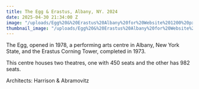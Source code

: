 ```yaml
---
title: The Egg & Erastus, Albany, NY. 2024
date: 2025-04-30 21:34:00 Z
image: "/uploads/Egg%20&%20Erastus%20Albany%20for%20Website%201200%20px%2072%20dpi.jpg"
thumbnail_image: "/uploads/Egg%20&%20Erastus%20Albany%20for%20Website%20300%20px%2072%20dpi.jpg"
---
```


The Egg, opened in 1978, a performing arts centre in Albany, New York State, and the Erastus Corning Tower, completed in 1973.

This centre houses two theatres, one with 450 seats and the other has 982 seats. 

Architects:  Harrison & Abramovitz